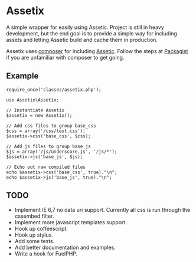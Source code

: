 # Assetix

A simple wrapper for easily using Assetic. Project is still in heavy development, but the
end goal is to provide a simple way for including assets and letting Assetic build and
cache them in production.

Assetix uses [composer](http://getcomposer.org/) for including
[Assetic](https://github.com/kriswallsmith/assetic). Follow the steps at
[Packagist](http://packagist.org/) if you are unfamiliar with composer to get going.

## Example

	require_once('classes/assetix.php');

	use Assetix\Assetix;

	// Instantiate Assetix
	$assetix = new Assetix();

	// Add css files to group base_css
	$css = array('/css/test.css');
	$assetix->css('base_css', $css);

	// Add js files to group base_js
	$js = array('/js/underscore.js', '/js/*');
	$assetix->js('base_js', $js);

	// Echo out raw compiled files
	echo $assetix->css('base_css', true)."\n";
	echo $assetix->js('base_js', true)."\n";

## TODO

*	Implement IE 6,7 no data uri support. Currently all css is run through the cssembed filter.
*	Implement more javascript templates support.
*	Hook up coffeescript.
*	Hook up stylus.
*	Add some tests.
*	Add better documentation and examples.
*	Write a hook for FuelPHP.
